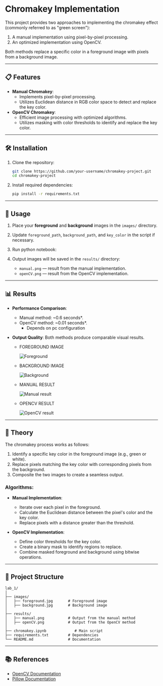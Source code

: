 # Chromakey Implementation

This project provides two approaches to implementing the chromakey effect (commonly referred to as "green screen"):  
1. A manual implementation using pixel-by-pixel processing.  
2. An optimized implementation using OpenCV.  

Both methods replace a specific color in a foreground image with pixels from a background image.

---

## 📋 Features

- **Manual Chromakey**:
  - Implements pixel-by-pixel processing.
  - Utilizes Euclidean distance in RGB color space to detect and replace the key color.
- **OpenCV Chromakey**:
  - Efficient image processing with optimized algorithms.
  - Utilizes masking with color thresholds to identify and replace the key color.

---

## 🛠 Installation

1. Clone the repository:
   ```bash
   git clone https://github.com/your-username/chromakey-project.git
   cd chromakey-project
   ```

2. Install required dependencies:
   ```bash
   pip install -r requirements.txt
   ```

---

## 🚀 Usage

1. Place your **foreground** and **background** images in the `images/` directory.
2. Update `foreground_path`, `background_path`, and `key_color` in the script if necessary.

3. Run python notebook:

4. Output images will be saved in the `results/` directory:
   - `manual.png` — result from the manual implementation.
   - `openCV.png` — result from the OpenCV implementation.

---

## 📊 Results

- **Performance Comparison**:
  - Manual method: ~0.6 seconds*.
  - OpenCV method: ~0.01 seconds*.
    * Depends on pc configuration

- **Output Quality**:
  Both methods produce comparable visual results.
  - FOREGROUND IMAGE
    
    ![Foreground](images/foreground.jpg)
  - BACKGROUND IMAGE
    
    ![Background](images/background.jpg)
  - MANUAL RESULT
    
    ![Manual result](results/manual.png)
  - OPENCV RESULT
    
    ![OpenCV result](results/openCV.png)

---

## 🧠 Theory

The chromakey process works as follows:
1. Identify a specific key color in the foreground image (e.g., green or white).
2. Replace pixels matching the key color with corresponding pixels from the background.
3. Composite the two images to create a seamless output.

### Algorithms:
- **Manual Implementation**:
  - Iterate over each pixel in the foreground.
  - Calculate the Euclidean distance between the pixel's color and the key color.
  - Replace pixels with a distance greater than the threshold.

- **OpenCV Implementation**:
  - Define color thresholds for the key color.
  - Create a binary mask to identify regions to replace.
  - Combine masked foreground and background using bitwise operations.

---

## 📁 Project Structure

```
lab_1/
│
├── images/
│   ├── foreground.jpg       # Foreground image
│   ├── background.jpg       # Background image
│
├── results/
│   ├── manual.png           # Output from the manual method
│   ├── openCV.png           # Output from the OpenCV method
│
├── chromakey.ipynb             # Main script
├── requirements.txt         # Dependencies
└── README.md                # Documentation
```

---

## 📚 References

- [OpenCV Documentation](https://opencv.org)
- [Pillow Documentation](https://python-pillow.org)
